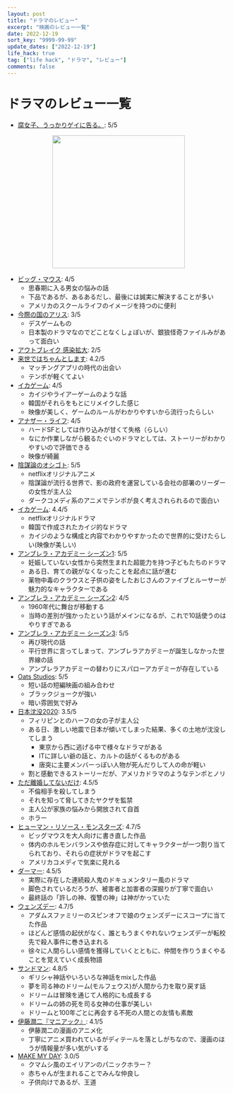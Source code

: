```yaml
---
layout: post
title: "ドラマのレビュー"
excerpt: "映画のレビュー一覧"
date: 2022-12-19
sort_key: "9999-99-99"
update_dates: ["2022-12-19"]
life_hack: true
tag: ["life hack", "ドラマ", "レビュー"]
comments: false
---
```


# ドラマのレビュー一覧
 - [腐女子、うっかりゲイに告る。](https://filmarks.com/dramas/6098/8651): 5/5
<div align="center">
  <img width="300px" src="https://user-images.githubusercontent.com/4949982/101290200-0f445480-3844-11eb-9c02-a8defb53514a.png">
</div>

 - [ビッグ・マウス](https://www.netflix.com/title/80117038): 4/5
   - 思春期に入る男女の悩みの話
   - 下品であるが、あるあるだし、最後には誠実に解決することが多い
   - アメリカのスクールライフのイメージを持つのに便利
 - [今際の国のアリス](https://ja.wikipedia.org/wiki/%E4%BB%8A%E9%9A%9B%E3%81%AE%E5%9B%BD%E3%81%AE%E3%82%A2%E3%83%AA%E3%82%B9): 3/5
   - デスゲームもの
   - 日本製のドラマなのでどことなくしょぼいが、銀狼怪奇ファイルみがあって面白い
 - [アウトブレイク 感染拡大](http://www.transformer.co.jp/m/outbreak/): 2/5
 - [来世ではちゃんとします](https://filmarks.com/dramas/8249/11917): 4.2/5
   - マッチングアプリの時代の出会い
   - テンポが軽くてよい
 - [イカゲーム](https://filmarks.com/dramas/11249/15619): 4/5
   - カイジやライアーゲームのような話
   - 韓国がそれらをもとにリメイクした感じ
   - 映像が美しく、ゲームのルールがわかりやすいから流行ったらしい
 - [アナザー・ライフ](https://filmarks.com/dramas/5023/7423): 4/5
   - ハードSFとしては作り込みが甘くて失格（らしい）
   - なにか作業しながら観るたぐいのドラマとしては、ストーリーがわかりやすいので評価できる
   - 映像が綺麗
 - [陰謀論のオシゴト](https://www.netflix.com/title/80995819): 5/5
   - netflixオリジナルアニメ
   - 陰謀論が流行る世界で、影の政府を運営している会社の部署のリーダーの女性が主人公
   - ダークコメディ系のアニメでテンポが良く考えされられるので面白い
 - [イカゲーム](https://filmarks.com/dramas/11249/15619): 4.4/5
   - netflixオリジナルドラマ
   - 韓国で作成されたカイジ的なドラマ
   - カイジのような構成と内容でわかりやすかったので世界的に受けたらしい(映像が美しい)
 - [アンブレラ・アカデミー シーズン1](https://filmarks.com/dramas/1097/2358): 5/5
   - 妊娠していない女性から突然生まれた超能力を持つ子どもたちのドラマ
   - ある日、育ての親がなくなったことを起点に話が進む
   - 薬物中毒のクラウスと子供の姿をしたおじさんのファイブとルーサーが魅力的なキャラクターである
 - [アンブレラ・アカデミー シーズン2](https://filmarks.com/dramas/1097/10897): 4/5
   - 1960年代に舞台が移動する
   - 当時の差別が強かったという話がメインになるが、これで10話使うのはやりすぎである
 - [アンブレラ・アカデミー シーズン3](https://filmarks.com/dramas/1097/10897): 5/5
   - 再び現代の話
   - 平行世界に言ってしまって、アンブレラアカデミーが誕生しなかった世界線の話
   - アンブレラアカデミーの替わりにスパローアカデミーが存在している
 - [Oats Studios](https://en.wikipedia.org/wiki/Oats_Studios): 5/5
   - 短い話の短編映画の組み合わせ
   - ブラックジョークが強い
   - 暗い雰囲気で好み
 - [日本沈没2020](https://filmarks.com/animes/1280/1707): 3.5/5
   - フィリピンとのハーフの女の子が主人公
   - ある日、激しい地震で日本が傾いてしまった結果、多くの土地が沈没してしまう
     - 東京から西に逃げる中で様々なドラマがある
     - ITに詳しい爺の話と、カルトの話がくるものがある
     - 唐突に主要メンバーっぽい人物が死んだりして人の命が軽い
   - 割と感動できるストーリーだが、アメリカドラマのようなテンポとノリ
 - [ただ離婚してないだけ](https://filmarks.com/dramas/10638/14822): 4.5/5
   - 不倫相手を殺してしまう
   - それを知って脅してきたヤクザを監禁
   - 主人公が家族の悩みから開放されて自首
   - ホラー
 - [ヒューマン・リソース・モンスターズ](https://filmarks.com/animes/3479/4619): 4.7/5
   - ビッグマウスを大人向けに書き直した作品
   - 体内のホルモンバランスや依存症に対してキャラクターが一つ割り当てられており、それらの症状がドラマを起こす
   - アメリカコメディで気楽に見れる
 - [ダーマー](https://filmarks.com/dramas/12708/17509): 4.5/5
   - 実際に存在した連続殺人鬼のドキュメンタリー風のドラマ
   - 脚色されているだろうが、被害者と加害者の深掘りが丁寧で面白い
   - 最終話の「許しの神、復讐の神」は神がかっていた
 - [ウェンズデー](https://filmarks.com/dramas/12292/16967): 4.7/5
   - アダムスファミリーのスピンオフで娘のウェンズデーにスコープに当てた作品
   - ほどんど感情の起伏がなく、誰ともうまくやれないウェンズデーが転校先で殺人事件に巻き込まれる
   - 徐々に人間らしい感情を獲得していくとともに、仲間を作りうまくやることを覚えていく成長物語
 - [サンドマン](https://filmarks.com/dramas/11490/15936): 4.8/5
   - ギリシャ神話やいろいろな神話をmixした作品
   - 夢を司る神のドリーム(モルフェウス)が人間から力を取り戻す話
   - ドリームは冒険を通じて人格的にも成長する
   - ドリームの姉の死を司る女神の仕事が美しい
   - ドリームと100年ごとに再会する不死の人間との友情も素敵
 - [伊藤潤二『マニアック』](https://filmarks.com/animes/3612/4882): 4.1/5
   - 伊藤潤二の漫画のアニメ化
   - 丁寧にアニメ買われているがディテールを落としがちなので、漫画のほうが情報量が多い気がいする
 - [MAKE MY DAY](https://filmarks.com/animes/2972/3759): 3.0/5
   - クマムシ風のエイリアンのパニックホラー？
   - 赤ちゃんが生まれることでみんな仲良し
   - 子供向けであるが、王道
